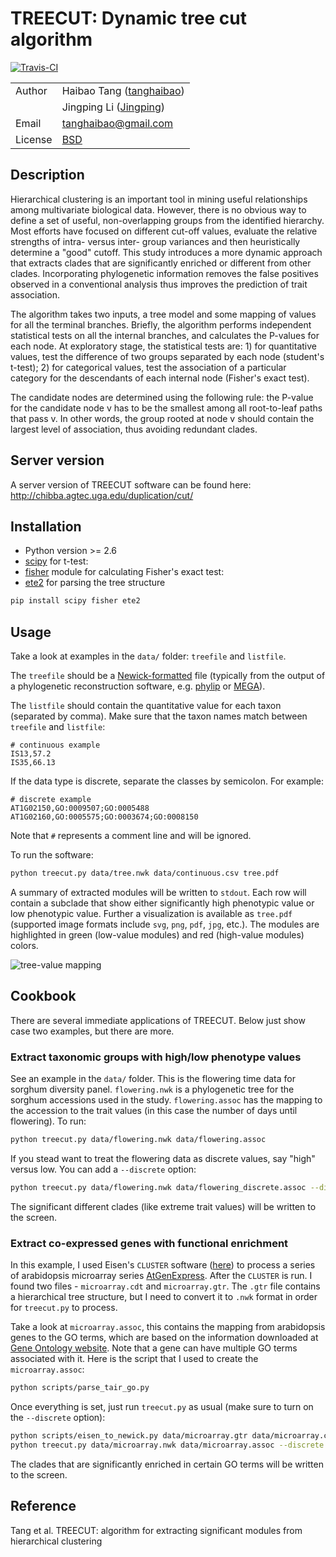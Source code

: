 # TREECUT: Dynamic tree cut algorithm

[![Travis-CI](https://travis-ci.org/tanghaibao/treecut.svg?branch=master)](https://travis-ci.org/tanghaibao/treecut)

| | |
| --- | --- |
| Author  | Haibao Tang ([tanghaibao](https//github.com/tanghaibao)) |
|         | Jingping Li ([Jingping](https://github.com/Jingping)) |
| Email   | <tanghaibao@gmail.com> |
| License | [BSD](http://creativecommons.org/licenses/BSD/) |

## Description

Hierarchical clustering is an important tool in mining useful
relationships among multivariate biological data. However, there is no
obvious way to define a set of useful, non-overlapping groups from the
identified hierarchy. Most efforts have focused on different cut-off
values, evaluate the relative strengths of intra- versus inter- group
variances and then heuristically determine a "good" cutoff. This study
introduces a more dynamic approach that extracts clades that are
significantly enriched or different from other clades. Incorporating
phylogenetic information removes the false positives observed in a
conventional analysis thus improves the prediction of trait association.

The algorithm takes two inputs, a tree model and some mapping of values
for all the terminal branches. Briefly, the algorithm performs
independent statistical tests on all the internal branches, and
calculates the P-values for each node. At exploratory stage, the
statistical tests are: 1) for quantitative values, test the difference
of two groups separated by each node (student's t-test); 2) for
categorical values, test the association of a particular category for
the descendants of each internal node (Fisher's exact test).

The candidate nodes are determined using the following rule: the P-value
for the candidate node v has to be the smallest among all root-to-leaf
paths that pass v. In other words, the group rooted at node v should
contain the largest level of association, thus avoiding redundant
clades.

## Server version

A server version of TREECUT software can be found here:
<http://chibba.agtec.uga.edu/duplication/cut/>

## Installation

-   Python version &gt;= 2.6
-   [scipy](http://www.scipy.org/) for t-test:
-   [fisher](http://pypi.python.org/pypi/fisher/) module for calculating
    Fisher's exact test:
-   [ete2](http://ete.cgenomics.org) for parsing the tree structure

```bash
pip install scipy fisher ete2
```

## Usage

Take a look at examples in the `data/` folder: `treefile` and
`listfile`.

The `treefile` should be a
[Newick-formatted](http://en.wikipedia.org/wiki/Newick_format) file
(typically from the output of a phylogenetic reconstruction software,
e.g. [phylip](http://evolution.genetics.washington.edu/phylip.html) or
[MEGA](http://www.megasoftware.net/)).

The `listfile` should contain the quantitative value for each taxon
(separated by comma). Make sure that the taxon names match between
`treefile` and `listfile`:

```
# continuous example
IS13,57.2
IS35,66.13
```

If the data type is discrete, separate the classes by semicolon. For
example:

```
# discrete example
AT1G02150,GO:0009507;GO:0005488
AT1G02160,GO:0005575;GO:0003674;GO:0008150
```

Note that `#` represents a comment line and will be ignored.

To run the software:

```bash
python treecut.py data/tree.nwk data/continuous.csv tree.pdf
```

A summary of extracted modules will be written to `stdout`. Each row
will contain a subclade that show either significantly high phenotypic
value or low phenotypic value. Further a visualization is available as
`tree.pdf` (supported image formats include `svg`, `png`, `pdf`, `jpg`,
etc.). The modules are highlighted in green (low-value modules) and red
(high-value modules) colors.

![tree-value mapping](http://lh4.ggpht.com/_srvRoIok9Xs/TAdZnqQGvQI/AAAAAAAAA8I/gQvkBVpm8Rw/s800/tree.png)

## Cookbook

There are several immediate applications of TREECUT. Below just show
case two examples, but there are more.

### Extract taxonomic groups with high/low phenotype values

See an example in the `data/` folder. This is the flowering time data
for sorghum diversity panel. `flowering.nwk` is a phylogenetic tree for
the sorghum accessions used in the study. `flowering.assoc` has the
mapping to the accession to the trait values (in this case the number of
days until flowering). To run:

```bash
python treecut.py data/flowering.nwk data/flowering.assoc
```

If you stead want to treat the flowering data as discrete values, say
"high" versus low. You can add a `--discrete` option:

```bash
python treecut.py data/flowering.nwk data/flowering_discrete.assoc --discrete flowering_discrete.png
```

The significant different clades (like extreme trait values) will be
written to the screen.

### Extract co-expressed genes with functional enrichment

In this example, I used Eisen's `CLUSTER` software
([here](http://bonsai.ims.u-tokyo.ac.jp/~mdehoon/software/cluster/software.htm))
to process a series of arabidopsis microarray series
[AtGenExpress](http://www.weigelworld.org/resources/microarray/AtGenExpress/).
After the `CLUSTER` is run. I found two files - `microarray.cdt` and
`microarray.gtr`. The `.gtr` file contains a hierarchical tree
structure, but I need to convert it to `.nwk` format in order for
`treecut.py` to process.

Take a look at `microarray.assoc`, this contains the mapping from
arabidopsis genes to the GO terms, which are based on the information
downloaded at [Gene Ontology
website](http://www.geneontology.org/GO.downloads.annotations.shtml).
Note that a gene can have multiple GO terms associated with it. Here is
the script that I used to create the `microarray.assoc`:

```bash
python scripts/parse_tair_go.py
```

Once everything is set, just run `treecut.py` as usual (make sure to
turn on the `--discrete` option):

```bash
python scripts/eisen_to_newick.py data/microarray.gtr data/microarray.cdt data/microarray.nwk
python treecut.py data/microarray.nwk data/microarray.assoc --discrete
```

The clades that are significantly enriched in certain GO terms will be
written to the screen.

## Reference

Tang et al. TREECUT: algorithm for extracting significant modules from
hierarchical clustering
